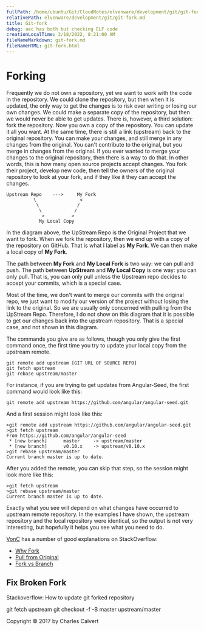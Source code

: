 ```yaml
---
fullPath: /home/ubuntu/Git/CloudNotes/elvenware/development/git/git-fork.md
relativePath: elvenware/development/git/git-fork.md
title: Git-fork
debug: aec has both but checking ELF code
creationLocalTime: 3/18/2022, 8:21:00 AM
fileNameMarkdown: git-fork.md
fileNameHTML: git-fork.html
---
```


<!-- toc -->
<!-- tocstop -->

# Forking

Frequently we do not own a repository, yet we want to work with the
code in the repository. We could clone the repository, but then when
it is updated, the only way to get the changes is to risk over
writing or losing our own changes. We could make a separate copy of
the repository, but then we would never be able to get updates.
There is, however, a third solution: fork the repository. Now you
own a copy of the repository. You can update it all you want. At the
same time, there is still a link (upstream) back to the original
repository. You can make your changes, and still merge in any changes
from the original. You can't contribute to the original, but you
merge in changes from the original. If you ever wanted to merge your
changes to the original repository, then there is a way to do that.
In other words, this is how many open source projects accept changes. You fork
their project, develop new code, then tell the owners of the original
repository to look at your fork, and if they like it they can accept
the changes.

```
Upstream Repo    --->     My Fork
          \                <
           \              /
            \            /
             >          >
			My Local Copy
```

In the diagram above, the UpStream Repo is the Original Project that
we want to fork. When we fork the repository, then we end up with
a copy of the repository on GitHub. That is what I label as **My Fork**.
We can then make a local copy of **My Fork**.

The path between **My Fork** and **My Local Fork** is two way: we
can pull and push. The path between **UpStream** and **My Local
Copy** is one way: you can only pull. That is, you can only pull
unless the Upstream repo decides to accept your commits, which is a
special case.

Most of the time, we don't want to merge our commits with the
original repo, we just want to modify our version of the project
without losing the link to the original. So we are usually only
concerned with pulling from the UpStream Repo. Therefore, I do not
show on this diagram that it is possible to get our changes back
into the upstream repository. That is a special case, and not shown
in this diagram.

The commands you give are as follows, though you only give the
first command once, the first time you try to update your local
copy from the upstream remote.

	git remote add upstream [GIT URL OF SOURCE REPO]
	git fetch upstream
	git rebase upstream/master

For instance, if you are trying to get updates from Angular-Seed, the
first command would look like this:

	git remote add upstream https://github.com/angular/angular-seed.git

And a first session might look like this:

	>git remote add upstream https://github.com/angular/angular-seed.git
	>git fetch upstream
	From https://github.com/angular/angular-seed
	 * [new branch]      master     -> upstream/master
	 * [new branch]      v0.10.x    -> upstream/v0.10.x
	>git rebase upstream/master
	Current branch master is up to date.

After you added the remote, you can skip that step, so the session
might look more like this:

	>git fetch upstream
	>git rebase upstream/master
	Current branch master is up to date.

Exactly what you see will depend on what changes have occurred to
upstream remote repository. In the examples I have shown, the upstream
repository and the local repository were identical, so the output
is not very interesting, but hopefully it helps you see what you
need to do.

[VonC](http://stackoverflow.com/users/6309/vonc) has a number of
good explanations on StackOverflow:

- [Why Fork](http://stackoverflow.com/questions/6286571/git-fork-is-git-clone/6286877#6286877)
- [Pull from Original](http://stackoverflow.com/questions/3903817/pull-new-updates-from-original-github-repository-into-forked-github-repository/3903835#3903835)
- [Fork vs Branch](http://stackoverflow.com/questions/3611256/forking-vs-branching-in-github)

## Fix Broken Fork

Stackoverflow: How to update git forked repository

git fetch upstream
git checkout -f -B master upstream/master

Copyright &copy; 2017 by Charles Calvert
